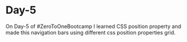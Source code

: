 # Day-5

On Day-5 of #ZeroToOneBootcamp I learned CSS position property and made this navigation bars using different css position properties grid.
